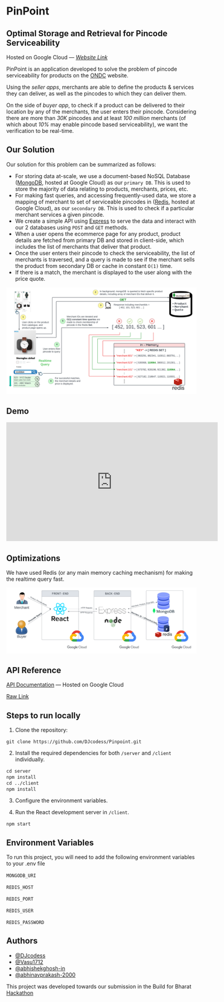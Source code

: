 # PinPoint

## Optimal Storage and Retrieval for Pincode Serviceability

Hosted on Google Cloud &mdash; [_Website Link_](https://pinpointgcp.df.r.appspot.com)

PinPoint is an application developed to solve the problem of pincode serviceability for products on the [ONDC](https://ondc.org/) website.

Using the _seller apps_, merchants are able to define the products & services they can deliver, as well as the pincodes to which they can deliver them.

On the side of _buyer app_, to check if a product can be delivered to their location by any of the merchants, the user enters their pincode.
Considering there are more than _30K_ pincodes and at least _100 million_ merchants (of which about _10%_ may enable pincode based serviceability), we want the verification to be real-time.

## Our Solution

Our solution for this problem can be summarized as follows:

- For storing data at-scale, we use a document-based NoSQL Database ([MongoDB](https://www.mongodb.com/), hosted at Google Cloud) as our `primary DB`. This is used to store the majority of data relating to products, merchants, prices, etc.
- For making fast queries, and accessing frequently-used data, we store a mapping of merchant to set of serviceable pincodes in ([Redis](https://redis.io/), hosted at Google Cloud), as our `secondary DB`. This is used to check if a particular merchant services a given pincode.
- We create a simple API using [Express](https://expressjs.com/) to serve the data and interact with our 2 databases using `POST` and `GET` methods.
- When a user opens the ecommerce page for any product, product details are fetched from primary DB and stored in client-side, which includes the list of merchants that deliver that product.
- Once the user enters their pincode to check the serviceability, the list of merchants is traversed, and a query is made to see if the merchant sells the product from secondary DB or cache in constant `O(1)` time.
- If there is a match, the merchant is displayed to the user along with the price quote.

![Pinpoint Realtime Query Workflow](/server/images/Pinpoint_workflow.png)

## Demo

<iframe width="560" height="315" src="https://www.youtube.com/embed/oJsdCZuHg3k" frameborder="0" allowfullscreen></iframe>

## Optimizations

We have used Redis (or any main memory caching mechanism) for making the realtime query fast.

![Pinpoint Stack Architecture](/server/images/Pinpoint_stack_architecture.png)

## API Reference

[API Documentation](https://api-dot-pinpointgcp.df.r.appspot.com) &mdash; Hosted on Google Cloud

[Raw Link](/server/index.html)

## Steps to run locally

1. Clone the repository:
```
git clone https://github.com/DJcodess/Pinpoint.git
```

2. Install the required dependencies for both `/server` and `/client` individually.
```
cd server
npm install
cd ../client
npm install
```

3. Configure the environment variables.

4. Run the React development server in `/client`.
```
npm start
```

## Environment Variables

To run this project, you will need to add the following environment variables to your .env file

`MONGODB_URI`

`REDIS_HOST`

`REDIS_PORT`

`REDIS_USER`

`REDIS_PASSWORD`

## Authors

- [@DJcodess](https://github.com/DJcodess)
- [@Vasu1712](https://github.com/Vasu1712)
- [@abhishekghosh-in](https://github.com/abhishekghosh-in)
- [@abhinavprakash-2000](https://github.com/abhinavprakash-2000)

This project was developed towards our submission in the Build for Bharat [Hackathon](https://hack2skill.com/build-for-bharat-hackathon-ondc-google-cloud)
